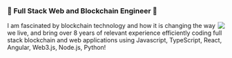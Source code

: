 ### 👋  Full Stack Web and Blockchain Engineer 👋
<img align="right" src="https://github-readme-stats.vercel.app/api?username=akiraplusplus&show_icons=true&icon_color=0366d6&text_color=24292e&bg_color=ffffff&hide_title=true" />
I am fascinated by blockchain technology and how it is changing the way we live, and bring over 8 years of relevant experience efficiently coding full stack blockchain and web applications using Javascript, TypeScript, React, Angular, Web3.js, Node.js, Python!
